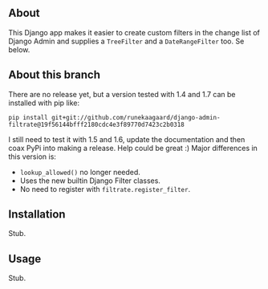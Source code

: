 ## About ##
This Django app makes it easier to create custom filters in the change list of
Django Admin and supplies a `TreeFilter` and a `DateRangeFilter` too. Se below.

## About this branch ##

There are no release yet, but a version tested with 1.4 and 1.7 can be installed with pip like:

    pip install git+git://github.com/runekaagaard/django-admin-filtrate@19f56144bfff2180cdc4e3f89770d7423c2b0318

I still need to test it with 1.5 and 1.6, update the documentation and then coax PyPi into making a release. Help could be great :)
Major differences in this version is:

- `lookup_allowed()` no longer needed.
- Uses the new builtin Django Filter classes.
- No need to register with `filtrate.register_filter`.

## Installation

Stub.

## Usage

Stub.
